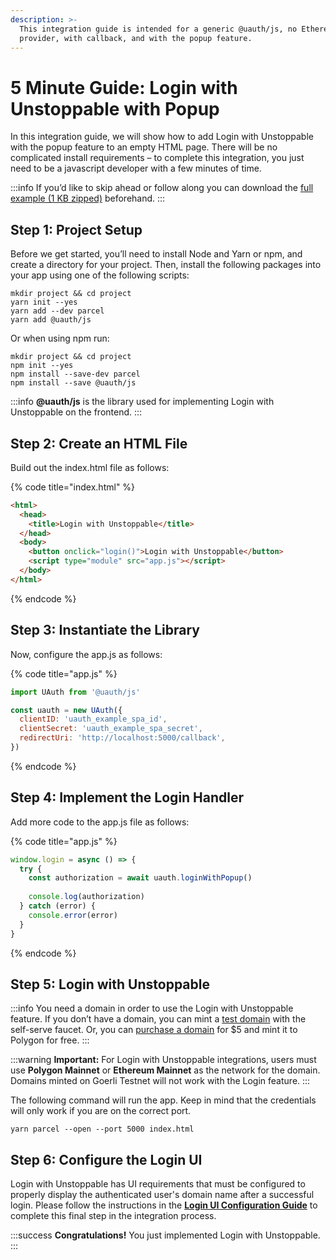 ```yaml
---
description: >-
  This integration guide is intended for a generic @uauth/js, no Ethereum
  provider, with callback, and with the popup feature.
---
```


# 5 Minute Guide: Login with Unstoppable with Popup

In this integration guide, we will show how to add Login with Unstoppable with the popup feature to an empty HTML page. There will be no complicated install requirements – to complete this integration, you just need to be a javascript developer with a few minutes of time.

:::info
If you’d like to skip ahead or follow along you can download the [full example (1 KB zipped)](https://gist.github.com/perfect-cents/b2a0df5b73b441feb86168a272670565/archive/2463d1538d9e8257e70dc1908e65d95464665fe9.zip) beforehand.&#x20;
:::

## Step 1: Project Setup&#x20;

Before we get started, you’ll need to install Node and Yarn or npm, and create a directory for your project. Then, install the following packages into your app using one of the following scripts:

```shell
mkdir project && cd project
yarn init --yes
yarn add --dev parcel
yarn add @uauth/js
```

Or when using npm run:

```shell
mkdir project && cd project
npm init --yes
npm install --save-dev parcel
npm install --save @uauth/js
```

:::info
**@uauth/js** is the library used for implementing Login with Unstoppable on the frontend.
:::

## Step 2: Create an HTML File

Build out the index.html file as follows:

{% code title="index.html" %}
```html
<html>
  <head>
    <title>Login with Unstoppable</title>
  </head>
  <body>
    <button onclick="login()">Login with Unstoppable</button>
    <script type="module" src="app.js"></script>
  </body>
</html>
```
{% endcode %}

## Step 3: Instantiate the Library&#x20;

Now, configure the app.js as follows:

{% code title="app.js" %}
```javascript
import UAuth from '@uauth/js'

const uauth = new UAuth({
  clientID: 'uauth_example_spa_id',
  clientSecret: 'uauth_example_spa_secret',
  redirectUri: 'http://localhost:5000/callback',
})
```
{% endcode %}

## Step 4: Implement the Login Handler

Add more code to the app.js file as follows:

{% code title="app.js" %}
```javascript
window.login = async () => {
  try {
    const authorization = await uauth.loginWithPopup()
 
    console.log(authorization)
  } catch (error) {
    console.error(error)
  }
}
```
{% endcode %}

## Step 5: Login with Unstoppable&#x20;

:::info
You need a domain in order to use the Login with Unstoppable feature. If you don’t have a domain, you can mint a [test domain](../../get-test-domain.md#get-a-domain-using-unstoppable-website-faucet) with the self-serve faucet. Or, you can [purchase a domain](https://unstoppabledomains.com) for $5 and mint it to Polygon for free.
:::

:::warning
**Important:** For Login with Unstoppable integrations, users must use **Polygon Mainnet** or **Ethereum Mainnet** as the network for the domain. Domains minted on Goerli Testnet will not work with the Login feature.
:::

The following command will run the app. Keep in mind that the credentials will only work if you are on the correct port.

```shell
yarn parcel --open --port 5000 index.html
```

## Step 6: Configure the Login UI

Login with Unstoppable has UI requirements that must be configured to properly display the authenticated user's domain name after a successful login. Please follow the instructions in the [**Login UI Configuration Guide**](../login-ui-configuration.md) to complete this final step in the integration process.

:::success
**Congratulations!** You just implemented Login with Unstoppable.
:::
